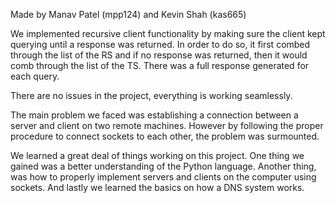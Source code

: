 Made by Manav Patel (mpp124) and Kevin Shah (kas665)

We implemented recursive client functionality by making sure the client kept querying until a response was returned. In order to do so, it first combed through the list of the RS and if no response was returned, then it would comb through the list of the TS. There was a full response generated for each query. 

There are no issues in the project, everything is working seamlessly.

The main problem we faced was establishing a connection between a server and client on two remote machines. However by following the proper procedure to connect sockets to each other, the problem was surmounted.

We learned a great deal of things working on this project. One thing we gained was a better understanding of the Python language. Another thing, was how to properly implement servers and clients on the computer using sockets. And lastly we learned the basics on how a DNS system works.
